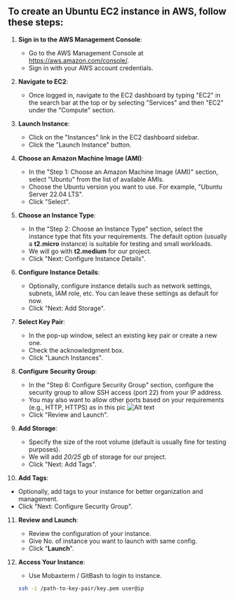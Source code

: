 ## To create an Ubuntu EC2 instance in AWS, follow these steps:

1. **Sign in to the AWS Management Console**:
   - Go to the AWS Management Console at https://aws.amazon.com/console/.
   - Sign in with your AWS account credentials.

2. **Navigate to EC2**:
   - Once logged in, navigate to the EC2 dashboard by typing "EC2" in the search bar at the top or by selecting "Services" and then "EC2" under the "Compute" section.

3. **Launch Instance**:
   - Click on the "Instances" link in the EC2 dashboard sidebar.
   - Click the "Launch Instance" button.

4. **Choose an Amazon Machine Image (AMI)**:
   - In the "Step 1: Choose an Amazon Machine Image (AMI)" section, select "Ubuntu" from the list of available AMIs.
   - Choose the Ubuntu version you want to use. For example, "Ubuntu Server 22.04 LTS".
   - Click "Select".

5. **Choose an Instance Type**:
   - In the "Step 2: Choose an Instance Type" section, select the instance type that fits your requirements. The default option (usually a **t2.micro** instance) is suitable for testing and small workloads.
   - We will go with **t2.medium** for our project.
   - Click "Next: Configure Instance Details".

6. **Configure Instance Details**:
   - Optionally, configure instance details such as network settings, subnets, IAM role, etc. You can leave these settings as default for now.
   - Click "Next: Add Storage".

7. **Select Key Pair**:
    - In the pop-up window, select an existing key pair or create a new one.
    - Check the acknowledgment box.
    - Click "Launch Instances".

8. **Configure Security Group**:
   - In the "Step 6: Configure Security Group" section, configure the security group to allow SSH access (port 22) from your IP address.
   - You may also want to allow other ports based on your requirements (e.g., HTTP, HTTPS) as in this pic ![Alt text](https://github.com/jaiswaladi246/DevOps_Shack_Ultimate_Pipeline_12_march/blob/main/PHASE-1/Screenshot%202024-03-13%20002123.png)
   - Click "Review and Launch".

9. **Add Storage**:
   - Specify the size of the root volume (default is usually fine for testing purposes).
   - We will add *20/25 gb* of storage for our project.
   - Click "Next: Add Tags".

10. **Add Tags**:
   - Optionally, add tags to your instance for better organization and management.
   - Click "Next: Configure Security Group".

11. **Review and Launch**:
    - Review the configuration of your instance.
    - Give No. of instance you want to launch with same config.
    - Click "**Launch**".

12. **Access Your Instance**:
    - Use Mobaxterm / GitBash to login to instance.
    ```sh
    ssh -i /path-to-key-pair/key.pem user@ip
    ```
